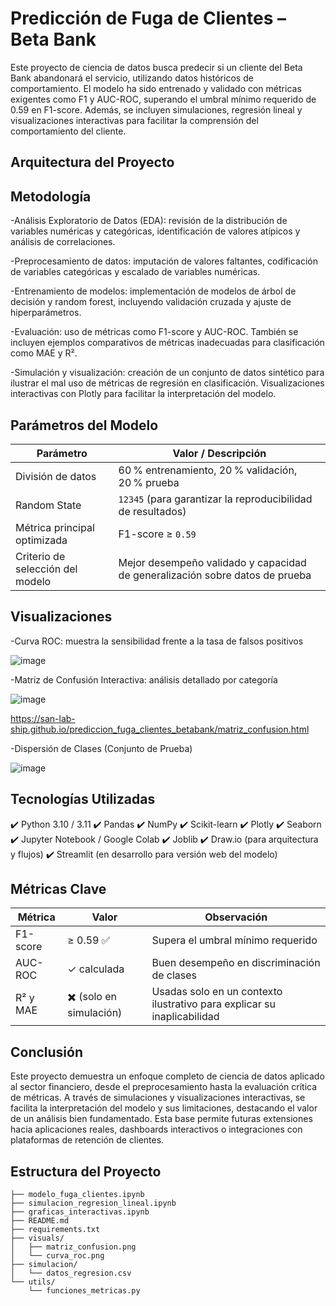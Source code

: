 # Predicción de Fuga de Clientes – Beta Bank

Este proyecto de ciencia de datos busca predecir si un cliente del Beta Bank abandonará el servicio, utilizando datos históricos de comportamiento. El modelo ha sido entrenado y validado con métricas exigentes como F1 y AUC-ROC, superando el umbral mínimo requerido de 0.59 en F1-score. Además, se incluyen simulaciones, regresión lineal y visualizaciones interactivas para facilitar la comprensión del comportamiento del cliente.

## Arquitectura del Proyecto


## Metodología

-Análisis Exploratorio de Datos (EDA): revisión de la distribución de variables numéricas y categóricas, identificación de valores atípicos y análisis de correlaciones.

-Preprocesamiento de datos: imputación de valores faltantes, codificación de variables categóricas y escalado de variables numéricas.

-Entrenamiento de modelos: implementación de modelos de árbol de decisión y random forest, incluyendo validación cruzada y ajuste de hiperparámetros.

-Evaluación: uso de métricas como F1-score y AUC-ROC. También se incluyen ejemplos comparativos de métricas inadecuadas para clasificación como MAE y R².

-Simulación y visualización: creación de un conjunto de datos sintético para ilustrar el mal uso de métricas de regresión en clasificación. Visualizaciones interactivas con Plotly para facilitar la interpretación del modelo.


## Parámetros del Modelo

| Parámetro                        | Valor / Descripción                                                          |
| -------------------------------- | ---------------------------------------------------------------------------- |
| División de datos                | 60 % entrenamiento, 20 % validación, 20 % prueba                             |
| Random State                     | `12345` (para garantizar la reproducibilidad de resultados)                  |
| Métrica principal optimizada     | F1-score ≥ `0.59`                                                            |
| Criterio de selección del modelo | Mejor desempeño validado y capacidad de generalización sobre datos de prueba |


## Visualizaciones

-Curva ROC: muestra la sensibilidad frente a la tasa de falsos positivos

![image](https://github.com/user-attachments/assets/b9a7fa05-36e3-43ee-9bb0-e5c604d548a1)


-Matriz de Confusión Interactiva: análisis detallado por categoría

![image](https://github.com/user-attachments/assets/fa8c3d66-7450-4866-aaa3-9c0485583374)


https://san-lab-ship.github.io/prediccion_fuga_clientes_betabank/matriz_confusion.html

-Dispersión de Clases (Conjunto de Prueba)

![image](https://github.com/user-attachments/assets/bd2b1895-30e6-434e-8a0a-3785bfad0340)


## Tecnologías Utilizadas

✔️ Python 3.10 / 3.11
✔️ Pandas
✔️ NumPy
✔️ Scikit-learn
✔️ Plotly
✔️ Seaborn
✔️ Jupyter Notebook / Google Colab
✔️ Joblib
✔️ Draw.io (para arquitectura y flujos)
✔️ Streamlit (en desarrollo para versión web del modelo)


## Métricas Clave

| Métrica  | Valor                   | Observación                                                             |
| -------- | ----------------------- | ----------------------------------------------------------------------- |
| F1-score | ≥ 0.59 ✅               | Supera el umbral mínimo requerido                                       |
| AUC-ROC  | ✓ calculada             | Buen desempeño en discriminación de clases                              |
| R² y MAE | ✖️ (solo en simulación) | Usadas solo en un contexto ilustrativo para explicar su inaplicabilidad |


## Conclusión

Este proyecto demuestra un enfoque completo de ciencia de datos aplicado al sector financiero, desde el preprocesamiento hasta la evaluación crítica de métricas. A través de simulaciones y visualizaciones interactivas, se facilita la interpretación del modelo y sus limitaciones, destacando el valor de un análisis bien fundamentado. Esta base permite futuras extensiones hacia aplicaciones reales, dashboards interactivos o integraciones con plataformas de retención de clientes.

## Estructura del Proyecto
```
├── modelo_fuga_clientes.ipynb
├── simulacion_regresion_lineal.ipynb
├── graficas_interactivas.ipynb
├── README.md
├── requirements.txt
├── visuals/
│   ├── matriz_confusion.png
│   └── curva_roc.png
├── simulacion/
│   └── datos_regresion.csv
└── utils/
    └── funciones_metricas.py
